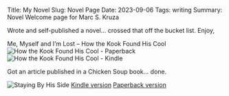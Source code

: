 Title: My Novel
Slug: Novel Page
Date: 2023-09-06
Tags: writing
Summary: Novel Welcome page for Marc S. Kruza

Wrote and self-published a novel... crossed that off the bucket list. Enjoy,

Me, Myself and I’m Lost – How the Kook Found His Cool
![How the Kook Found His Cool - Paperback](https://www.amazon.com/Me-Myself-Im-Lost-Freshman/dp/0999176803)
![How the Kook Found His Cool - Kindle](https://www.amazon.com/Me-Myself-Im-Lost-Freshman-ebook/dp/B00XD5XWHM/ref=monarch_sidesheet)

Got an article published in a Chicken Soup book... done.

![Staying By His Side]({static}/images/novel_cover_lowrez.jpg)
[Kindle version](https://www.amazon.com/Chicken-Soup-Soul-Preteens-Inspiration-ebook/dp/B004G8QTLQ/ref=tmm_kin_swatch_0?_encoding=UTF8&qid=&sr=)
[Paperback version](https://www.amazon.com/Chicken-Soup-Soul-Preteens-Inspiration/dp/1935096737)

